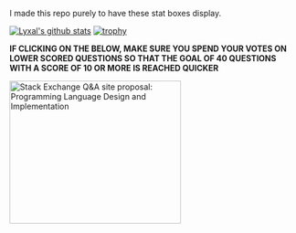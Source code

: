 I made this repo purely to have these stat boxes display.

[![Lyxal's github stats](https://github-readme-stats-git-masterrstaa-rickstaa.vercel.app/api?username=Lyxal&theme=dark)](https://github.com/anuraghazra/github-readme-stats)
[![trophy](https://github-profile-trophy.vercel.app/?username=Lyxal&theme=onedark)](https://github.com/ryo-ma/github-profile-trophy)

**IF CLICKING ON THE BELOW, MAKE SURE YOU SPEND YOUR VOTES ON LOWER SCORED QUESTIONS SO THAT THE GOAL OF 40 QUESTIONS WITH A SCORE OF 10 OR MORE IS REACHED QUICKER**

<a href="https://area51.stackexchange.com/proposals/127456/programming-language-design-and-implementation?referrer=ZmFhMzVjMGU2ZDQyMDhjMzA3ZDY3OTZhOTY1ZWM0ODQyNjQ4NTRjYzg1ZjM4NDU2NDAxMzQ5ZGY1N2ZkY2IxMRQWsaGpQio2yfvqedsoOTensd8K2Z4VWbG3h7_mw7LT0"><img src="https://area51.stackexchange.com/ads/proposal/127456.png" width="300" height="250" alt="Stack Exchange Q&A site proposal: Programming Language Design and Implementation" /></a>
